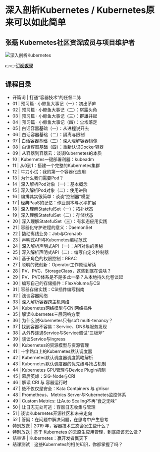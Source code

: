 深入剖析Kubernetes / Kubernetes原来可以如此简单
===================================

张磊 **Kubernetes社区资深成员与项目维护者**
-----------------------------

![深入剖析Kubernetes](https://www.geekgay.com/storage/geek/geek_96f478e724841119ae78d77c150633b1.jpg)  
  
👉👉[**订阅返现**](https://time.geekbang.org/column/intro/100015201?code=nEiyGQSkzFA2HO4xkLRZJiwHkqcnYVoZH6qAMbgR0V0%3D "深入剖析Kubernetes")  
  
课程目录
----

  
  
- 开篇词 | 打通“容器技术”的任督二脉
- 01 | 预习篇 · 小鲸鱼大事记（一）：初出茅庐
- 02 | 预习篇 · 小鲸鱼大事记（二）：崭露头角
- 03 | 预习篇 · 小鲸鱼大事记（三）：群雄并起
- 04 | 预习篇 · 小鲸鱼大事记（四）：尘埃落定
- 05 | 白话容器基础（一）：从进程说开去
- 06 | 白话容器基础（二）：隔离与限制
- 07 | 白话容器基础（三）：深入理解容器镜像
- 08 | 白话容器基础（四）：重新认识Docker容器
- 09 | 从容器到容器云：谈谈Kubernetes的本质
- 10 | Kubernetes一键部署利器：kubeadm
- 11 | 从0到1：搭建一个完整的Kubernetes集群
- 12 | 牛刀小试：我的第一个容器化应用
- 13 | 为什么我们需要Pod？
- 14 | 深入解析Pod对象（一）：基本概念
- 15 | 深入解析Pod对象（二）：使用进阶
- 16 | 编排其实很简单：谈谈“控制器”模型
- 17 | 经典PaaS的记忆：作业副本与水平扩展
- 18 | 深入理解StatefulSet（一）：拓扑状态
- 19 | 深入理解StatefulSet（二）：存储状态
- 20 | 深入理解StatefulSet（三）：有状态应用实践
- 21 | 容器化守护进程的意义：DaemonSet
- 22 | 撬动离线业务：Job与CronJob
- 23 | 声明式API与Kubernetes编程范式
- 24 | 深入解析声明式API（一）：API对象的奥秘
- 25 | 深入解析声明式API（二）：编写自定义控制器
- 26 | 基于角色的权限控制：RBAC
- 27 | 聪明的微创新：Operator工作原理解读
- 28 | PV、PVC、StorageClass，这些到底在说啥？
- 29 | PV、PVC体系是不是多此一举？从本地持久化卷谈起
- 30 | 编写自己的存储插件：FlexVolume与CSI
- 31 | 容器存储实践：CSI插件编写指南
- 32 | 浅谈容器网络
- 33 | 深入解析容器跨主机网络
- 34 | Kubernetes网络模型与CNI网络插件
- 35 | 解读Kubernetes三层网络方案
- 36 | 为什么说Kubernetes只有soft multi-tenancy？
- 37 | 找到容器不容易：Service、DNS与服务发现
- 38 | 从外界连通Service与Service调试“三板斧”
- 39 | 谈谈Service与Ingress
- 40 | Kubernetes的资源模型与资源管理
- 41 | 十字路口上的Kubernetes默认调度器
- 42 | Kubernetes默认调度器调度策略解析
- 43 | Kubernetes默认调度器的优先级与抢占机制
- 44 | Kubernetes GPU管理与Device Plugin机制
- 45 | 幕后英雄：SIG-Node与CRI
- 46 | 解读 CRI 与 容器运行时
- 47 | 绝不仅仅是安全：Kata Containers 与 gVisor
- 48 | Prometheus、Metrics Server与Kubernetes监控体系
- 49 | Custom Metrics: 让Auto Scaling不再“食之无味”
- 50 | 让日志无处可逃：容器日志收集与管理
- 51 | 谈谈Kubernetes开源社区和未来走向
- 52 | 答疑：在问题中解决问题，在思考中产生思考
- 特别放送 | 2019 年，容器技术生态会发生些什么？
- 特别放送 | 基于 Kubernetes 的云原生应用管理，到底应该怎么做？
- 结束语 | Kubernetes：赢开发者赢天下
- 结课测试｜这些Kubernetes的相关知识，你都掌握了吗？